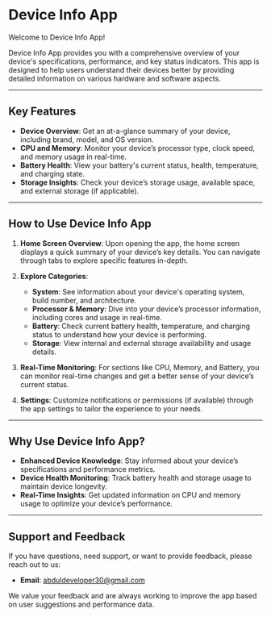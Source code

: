 # Device Info App

Welcome to Device Info App!

Device Info App provides you with a comprehensive overview of your device's specifications, performance, and key status indicators. This app is designed to help users understand their devices better by providing detailed information on various hardware and software aspects.

---

## Key Features

- **Device Overview**: Get an at-a-glance summary of your device, including brand, model, and OS version.
- **CPU and Memory**: Monitor your device’s processor type, clock speed, and memory usage in real-time.
- **Battery Health**: View your battery's current status, health, temperature, and charging state.
- **Storage Insights**: Check your device’s storage usage, available space, and external storage (if applicable).

---

## How to Use Device Info App

1. **Home Screen Overview**: Upon opening the app, the home screen displays a quick summary of your device’s key details. You can navigate through tabs to explore specific features in-depth.

2. **Explore Categories**:
   - **System**: See information about your device's operating system, build number, and architecture.
   - **Processor & Memory**: Dive into your device’s processor information, including cores and usage in real-time.
   - **Battery**: Check current battery health, temperature, and charging status to understand how your device is performing.
   - **Storage**: View internal and external storage availability and usage details.

3. **Real-Time Monitoring**: For sections like CPU, Memory, and Battery, you can monitor real-time changes and get a better sense of your device’s current status.

4. **Settings**: Customize notifications or permissions (if available) through the app settings to tailor the experience to your needs.

---

## Why Use Device Info App?

- **Enhanced Device Knowledge**: Stay informed about your device’s specifications and performance metrics.
- **Device Health Monitoring**: Track battery health and storage usage to maintain device longevity.
- **Real-Time Insights**: Get updated information on CPU and memory usage to optimize your device’s performance.

---

## Support and Feedback

If you have questions, need support, or want to provide feedback, please reach out to us:

- **Email**: abduldeveloper30@gmail.com

We value your feedback and are always working to improve the app based on user suggestions and performance data.
